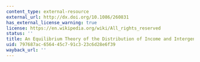 ```yaml
---
content_type: external-resource
external_url: http://dx.doi.org/10.1086/260831
has_external_license_warning: true
license: https://en.wikipedia.org/wiki/All_rights_reserved
status: ''
title: An Equilibrium Theory of the Distribution of Income and Intergenerational Mobility
uid: 797687ac-6564-45c7-91c3-23c6d28e6f39
wayback_url: ''
---
```

